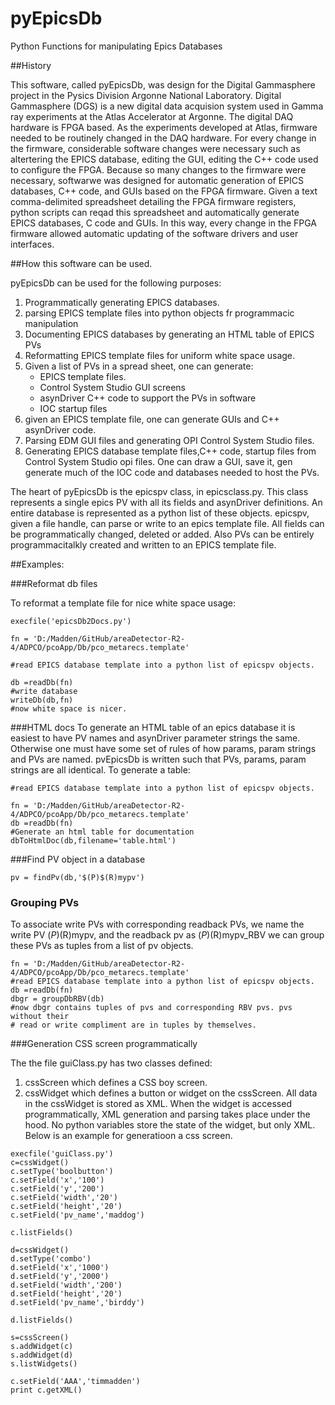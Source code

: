 # pyEpicsDb

Python Functions for manipulating Epics Databases

##History

This software, called pyEpicsDb, was design for the Digital Gammasphere project in the Pysics Division
Argonne National Laboratory. Digital Gammasphere (DGS) is a new digital data 
acquision system used in Gamma ray experiments at the Atlas Accelerator at Argonne.
The digital DAQ hardware is FPGA based. As the experiments developed at Atlas, 
firmware needed to be routinely changed in the DAQ hardware. For every change in the
firmware, considerable software changes were necessary such as altertering the
EPICS database, editing the GUI, editing the C++ code used to configure the FPGA.
Because so many changes to the firmware were necessary, softwarwe was designed for 
automatic generation of EPICS databases, C++ code, and GUIs based on the FPGA
firmware. Given a text comma-delimited spreadsheet detailing the FPGA firmware
registers, python scripts can reqad this spreadsheet and automatically generate
EPICS databases, C code and GUIs. In this way, every change in the FPGA firmware
allowed automatic updating of the software drivers and user interfaces. 

##How this software can be used.

pyEpicsDb can be used for the following purposes:

1. Programmatically generating EPICS databases.
2. parsing EPICS template files into python objects fr programmacic manipulation
3. Documenting EPICS databases by generating an HTML table of EPICS PVs
4. Reformatting EPICS template files for uniform white space usage.
5. Given a list of PVs in a spread sheet, one can generate:
	* EPICS template files.
	* Control System Studio GUI screens
	* asynDriver C++ code to support the PVs in software
	* IOC startup files
6. given an EPICS template file, one can generate GUIs and C++ asynDriver code.
7. Parsing EDM GUI files and generating OPI Control System Studio files.
8. Generating EPICS database template files,C++ code, startup files from Control
   System Studio opi files. One can draw a GUI, save it, gen generate much of the
   IOC code and databases needed to host the PVs.
   
   
The heart of pyEpicsDb is the epicspv class, in epicsclass.py. This class represents
a single epics PV with all its fields and asynDriver definitions. An entire database
is represented as a python list of these objects. epicspv, given a file handle, can
parse or write to an epics template file. All fields can be programmatically changed,
deleted or added. Also PVs can be entirely programmacitalkly created and written 
to an EPICS template file. 
   
   
##Examples:

###Reformat db files

To reformat a template file for nice white space usage:

```
execfile('epicsDb2Docs.py')

fn = 'D:/Madden/GitHub/areaDetector-R2-4/ADPCO/pcoApp/Db/pco_metarecs.template'

#read EPICS database template into a python list of epicspv objects.

db =readDb(fn)
#write database
writeDb(db,fn)
#now white space is nicer.
```

###HTML docs
To generate an HTML table of an epics database it is easiest to have PV names
and asynDriver parameter strings the same. Otherwise one must have some
set of rules of how params, param strings and PVs are named. pvEpicsDb is written
such that PVs, params, param strings are all identical.
To generate a table:
```
#read EPICS database template into a python list of epicspv objects.

fn = 'D:/Madden/GitHub/areaDetector-R2-4/ADPCO/pcoApp/Db/pco_metarecs.template'
db =readDb(fn)
#Generate an html table for documentation
dbToHtmlDoc(db,filename='table.html')

```

###Find PV object in a database
```
pv = findPv(db,'$(P)$(R)mypv')
```

### Grouping PVs

To associate write PVs with corresponding readback PVs, we name the write PV
$(P)$(R)mypv, and the readback pv as $(P)$(R)mypv_RBV
we can group these PVs as tuples from a list of pv objects.

```
fn = 'D:/Madden/GitHub/areaDetector-R2-4/ADPCO/pcoApp/Db/pco_metarecs.template'
#read EPICS database template into a python list of epicspv objects.
db =readDb(fn)
dbgr = groupDbRBV(db)
#now dbgr contains tuples of pvs and corresponding RBV pvs. pvs without their 
# read or write compliment are in tuples by themselves.
```
          



###Generation CSS screen programmatically

The the file guiClass.py has two classes defined:
1) cssScreen which defines a CSS boy screen.
2) cssWidget which defines a button or widget on the cssScreen.
All data in the cssWidget is stored as XML. When the widget is accessed programmatically,
XML generation and parsing takes place under the hood. No python variables store the
state of the widget, but only XML.
Below is an example for generatioon a css screen.

```
execfile('guiClass.py')
c=cssWidget()
c.setType('boolbutton')
c.setField('x','100')
c.setField('y','200')
c.setField('width','20')
c.setField('height','20')
c.setField('pv_name','maddog')

c.listFields()

d=cssWidget()
d.setType('combo')
d.setField('x','1000')
d.setField('y','2000')
d.setField('width','200')
d.setField('height','20')
d.setField('pv_name','birddy')

d.listFields()

s=cssScreen()
s.addWidget(c)
s.addWidget(d)
s.listWidgets()

c.setField('AAA','timmadden')
print c.getXML()

```

